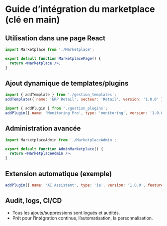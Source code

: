 # Guide d’intégration du marketplace (clé en main)

## Utilisation dans une page React
```jsx
import Marketplace from './Marketplace';

export default function MarketplacePage() {
  return <Marketplace />;
}
```

## Ajout dynamique de templates/plugins
```js
import { addTemplate } from './gestion_templates';
addTemplate({ name: 'ERP Retail', secteur: 'Retail', version: '1.0.0' });

import { addPlugin } from './gestion_plugins';
addPlugin({ name: 'Monitoring Pro', type: 'monitoring', version: '1.0.0' });
```

## Administration avancée
```jsx
import MarketplaceAdmin from './MarketplaceAdmin';

export default function AdminMarketplace() {
  return <MarketplaceAdmin />;
}
```

## Extension automatique (exemple)
```js
addPlugin({ name: 'AI Assistant', type: 'ia', version: '1.0.0', features: ['chatbot', 'analyse prédictive'] });
```

## Audit, logs, CI/CD
- Tous les ajouts/suppressions sont logués et audités.
- Prêt pour l’intégration continue, l’automatisation, la personnalisation.
